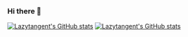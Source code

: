 ### Hi there 👋
[![Lazytangent's GitHub stats](https://github-readme-stats.vercel.app/api?username=Lazytangent&show_icons=true&theme=onedark&layout=compact)](https://github.com/anuraghazra/github-readme-stats)
[![Lazytangent's GitHub stats](https://github-readme-stats.vercel.app/api?username=Lazytangent&show_icons=true&theme=onedark)](https://github.com/anuraghazra/github-readme-stats)

<!--
**Lazytangent/Lazytangent** is a ✨ _special_ ✨ repository because its `README.md` (this file) appears on your GitHub profile.

Here are some ideas to get you started:

- 🔭 I’m currently working on ...
- 🌱 I’m currently learning ...
- 👯 I’m looking to collaborate on ...
- 🤔 I’m looking for help with ...
- 💬 Ask me about ...
- 📫 How to reach me: ...
- 😄 Pronouns: ...
- ⚡ Fun fact: ...
-->

